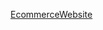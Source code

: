 [EcommerceWebsite](https://www.figma.com/design/j9WSJPRbAKwReOj548yMmo/Untitled?t=cFiX8Vf9MVZUYqHK-1)
